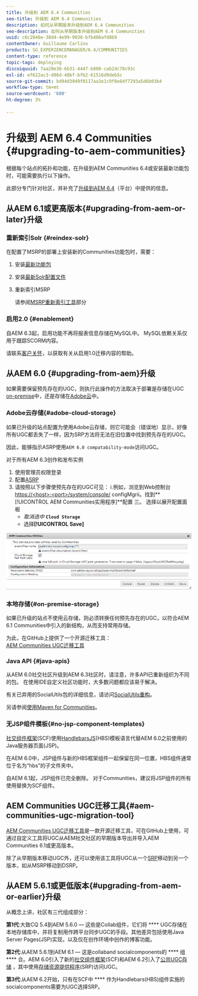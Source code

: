 ```yaml
---
title: 升级到 AEM 6.4 Communities
seo-title: 升级到 AEM 6.4 Communities
description: 如何从早期版本升级到AEM 6.4 Communities
seo-description: 如何从早期版本升级到AEM 6.4 Communities
uuid: c6c2846e-38d4-4e99-9038-bfb486afd8b9
contentOwner: Guillaume Carlino
products: SG_EXPERIENCEMANAGER/6.4/COMMUNITIES
content-type: reference
topic-tags: deploying
discoiquuid: 7aa28e36-6b31-4447-b800-cab2dc78c93c
exl-id: ef622ac3-d96d-48bf-bfb2-61516d9deb5c
source-git-commit: bd94d3949f0117aa3e1c9f0e84f7293a5d6b03b4
workflow-type: tm+mt
source-wordcount: '680'
ht-degree: 3%

---
```


# 升级到 AEM 6.4 Communities {#upgrading-to-aem-communities}

根据每个站点的拓扑和功能，在升级到AEM Communities 6.4或安装最新功能包时，可能需要执行以下操作。

此部分专门针对社区，并补充了[升级到AEM 6.4](../../help/sites-deploying/upgrade.md)（平台）中提供的信息。

## 从AEM 6.1或更高版本{#upgrading-from-aem-or-later}升级

### 重新索引Solr {#reindex-solr}

在配置了MSRP的部署上安装新的Communities功能包时，需要：

1. 安装[最新功能包](deploy-communities.md#latestfeaturepack)
2. 安装[最新Solr配置文件](msrp.md#upgrading)
3. 重新索引MSRP

   请参阅[MSRP重新索引工具](msrp.md#msrp-reindex-tool)部分

### 启用2.0 {#enablement}

自AEM 6.3起，启用功能不再将报表信息存储在MySQL中。 MySQL依赖关系仅用于跟踪SCORM内容。

请联系[客户关怀](https://helpx.adobe.com/cn/marketing-cloud/contact-support.html)，以获取有关从启用1.0迁移内容的帮助。

## 从AEM 6.0 {#upgrading-from-aem}升级

如果需要保留预先存在的UGC，则执行此操作的方法取决于部署是存储在UGC [on-premise](#on-premise-storage)中，还是存储在[Adobe云](#adobe-cloud-storage)中。

### Adobe云存储{#adobe-cloud-storage}

如果已升级的站点配置为使用Adobe云存储，则它可能会（错误地）显示，好像所有UGC都丢失了一样，因为SRP方法将无法在旧位置中找到预先存在的UGC。

因此，能够指示ASRP使用`AEM 6.0 compatability-mode`访问UGC。

对于所有AEM 6.3创作和发布实例

1. 使用管理员权限登录
2. 配置[ASRP](asrp.md)
3. 请按照以下步骤使预先存在的UGC可见：
i.例如，浏览到Web控制台
   [https://&lt;host>:&lt;port>/system/console/](http://localhost:4502/system/console/configMgr)
configMgrii。找到**[!UICONTROL AEM Communities实用程序]**配置
三。 选择以展开配置面板
   * *取消选中* **`Cloud Storage`**
   * 选择&#x200B;**[!UICONTROL Save]**

![chlimage_1-126](assets/chlimage_1-126.png)

### 本地存储{#on-premise-storage}

如果已升级的站点不使用云存储，则必须转换任何预先存在的UGC，以符合AEM 6.1 Communities中引入的新结构，从而支持常用存储。

为此，在GitHub上提供了一个开源迁移工具：\
[AEM Communities UGC迁移工具](https://github.com/Adobe-Marketing-Cloud/communities-ugc-migration)

### Java API {#java-apis}

从AEM 6.0社交社区升级到AEM 6.3社区时，请注意，许多API已重新组织为不同的包。 在使用IDE自定义社区功能时，大多数问题都应该易于解决。

有关已弃用的SocialUtils包的详细信息，请访问[SocialUtils重构](socialutils.md)。

另请参阅[使用Maven for Communities](maven.md)。

### 无JSP组件模板{#no-jsp-component-templates}

[社交组件框架](scf.md)(SCF)使用[HandlebarsJS](https://www.handlebarsjs.com/)(HBS)模板语言代替AEM 6.0之前使用的Java服务器页面(JSP)。

在AEM 6.0中，JSP组件与新的HBS框架组件一起保留在同一位置，HBS组件通常位于名为“hbs”的子文件夹中。

自AEM 6.1起，JSP组件已完全删除。 对于Communities，建议将JSP组件的所有使用替换为SCF组件。

## AEM Communities UGC迁移工具{#aem-communities-ugc-migration-tool}

[AEM Communities UGC迁移工具](https://github.com/Adobe-Marketing-Cloud/communities-ugc-migration)是一款开源迁移工具，可在GitHub上使用，可通过自定义工具将UGC从AEM社交社区的早期版本导出并导入AEM Communities 6.1或更高版本。

除了从早期版本移动UGC外，还可以使用该工具将UGC从一个[SRP](working-with-srp.md)移动到另一个版本，如从MSRP移动到DSRP。

## 从AEM 5.6.1或更低版本{#upgrading-from-aem-or-earlier}升级

从概念上讲，社区有三代组成部分：

**第1代**:大致CQ 5.4到AEM 5.6.0 — 这些是Collab组件，它们将 **** UGC存储在本地存储库中，并将复制用作跨平台同步UGC的手段。其他差异包括使用Java Server Pages(JSP)实现，以及仅在创作环境中创作的博客功能。

**第2代**:从AEM 5.6.1到AEM 6.1 — 这是collaband socialcomponents的 **** 组 **** 合。AEM 6.0引入了新的[社交组件框架](scf.md)(SCF)和AEM 6.2引入了[公共UGC存储](working-with-srp.md) ，其中使用[存储资源提供程序](srp.md)(SRP)访问UGC。

**第3代**:从AEM 6.2开始，只有在SCF中 **** 作为Handlebars(HBS)组件实施的socialcomponents需要为UGC选择SRP。
